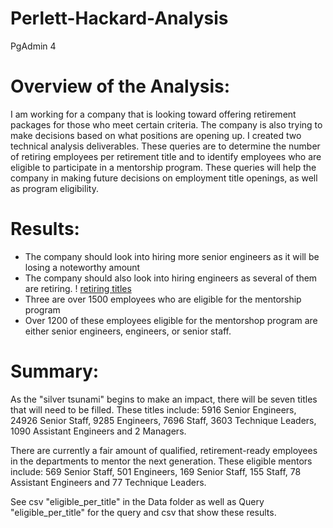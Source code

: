 # Perlett-Hackard-Analysis
PgAdmin 4

# Overview of the Analysis:
I am working for a company that is looking toward offering retirement packages for those who meet certain criteria. The company is also trying to make decisions based on what positions are opening up. I created two technical analysis deliverables. These queries are to determine the number of retiring employees per retirement title and to identify employees who are eligible to participate in a mentorship program. These queries will help the company in making future decisions on employment title openings, as well as program eligibility. 



# Results: 
- The company should look into hiring more senior engineers as it will be losing a noteworthy amount
- The company should also look into hiring engineers as several of them are retiring.
! [retiring titles](Resources\retiring_titles.png)
- Three are over 1500 employees who are eligible for the mentorship program
- Over 1200 of these employees eligible for the mentorshop program are either senior engineers, engineers, or senior staff. 



# Summary: 
As the "silver tsunami" begins to make an impact, there will be seven titles that will need to be filled. These titles include: 5916 Senior Engineers, 24926 Senior Staff, 9285 Engineers, 7696 Staff, 3603 Technique Leaders, 1090 Assistant Engineers and 2 Managers. 

There are currently a fair amount of qualified, retirement-ready employees in the departments to mentor the next generation. These eligible mentors include: 569 Senior Staff, 501 Engineers, 169 Senior Staff, 155 Staff, 78 Assistant Engineers and 77 Technique Leaders.  

See csv "eligible_per_title" in the Data folder as well as Query "eligible_per_title" for the query and csv that show these results.   
